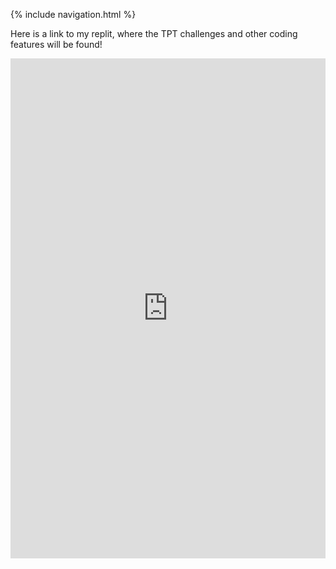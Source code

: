 {% include navigation.html %}


Here is a link to my replit, where the TPT challenges and other coding features will be found!

<iframe frameborder="0" width="100%" height="800px" src="https://replit.com/@valeriewilson256/tri3CSPPortfolio?v=1?lite=true#src/menuy.py">
